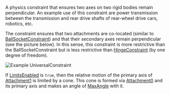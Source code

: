 A physics constraint that ensures two axes on two rigid bodies remain
perpendicular. An example use of this constraint are power transmission
between the transmission and rear drive shafts of rear-wheel drive cars,
robotics, etc.

The constraint ensures that two attachments are co-located (similar to
[BallSocketConstraint](https://create.roblox.com/docs/reference/engine/classes/BallSocketConstraint)) and that their secondary axes remain perpendicular
(see the picture below). In this sense, this constraint is more restrictive
than the BallSocketConstraint but is less restrictive than [HingeConstraint](https://create.roblox.com/docs/reference/engine/classes/HingeConstraint)
(by one degree of freedom).

![Example UniversalConstraint](https://prod.docsiteassets.roblox.com/assets/blt96586dfb35538032/UniversalConstraintDemo.jpg?auto=yes&bg=222&fg=000)

If [LimitsEnabled](https://create.roblox.com/docs/reference/engine/classes/UniversalConstraint#LimitsEnabled) is `true`, then the
relative motion of the primary axis of [Attachment1](https://create.roblox.com/docs/reference/engine/classes/Constraint#Attachment1) is
limited by a cone. This cone is formed via
[Attachment0](https://create.roblox.com/docs/reference/engine/classes/Constraint#Attachment0) and its primary axis and makes an angle
of [MaxAngle](https://create.roblox.com/docs/reference/engine/classes/UniversalConstraint#MaxAngle) with it.